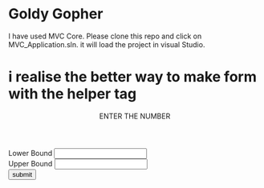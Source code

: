 # Goldy Gopher
 I have used MVC Core. Please clone this repo and click on MVC_Application.sln. it will load the project in visual Studio. 
# i realise the better way to  make form with the helper tag


<form method="post" asp-controller="Home" asp-action="Index">
                    <header class ="head" >ENTER THE NUMBER</header>
                    <div>
                    <label asp-for="LowerBound" class="lower">Lower Bound</label>
                    <input asp-for="LowerBound" class="tableInputClass" />
                </div>
                <div>
                    <label asp-for="UpperBound" class="upper">Upper Bound</label>
                    <input asp-for="UpperBound" class="tableInputClass" />
                </div>
                <div>
                    <input type="submit" value="submit" class="buttonClass" >
                 </div>
            </form>
            
            

